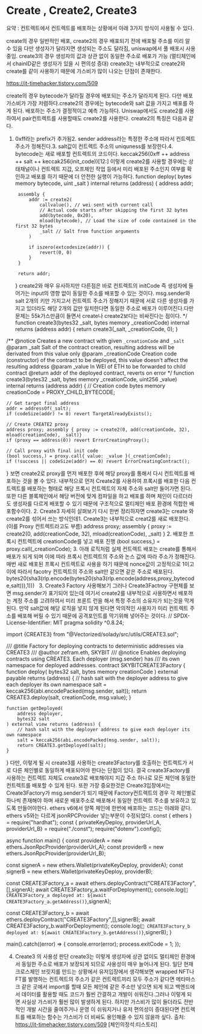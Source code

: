 # Create , Create2, Create3

요약 : 컨트렉트에서 컨트렉트를 배포하는 상황에서 아래 3가지 방식이 사용될 수 있다.

create의 경우 일반적인 배포,
create2의 경우 배포되기 전에 배포될 주소를 미리 알 수 있음 다만 생성자가 달라지면 생성되는 주소도 달라짐, uniswap에서 풀 배포시 사용중임.
create3의 경우 생성자의 값과 상관 없이 동일한 주소로 배포가 가능 (멀티체인에서 chainID같은 생성자가 있을 시 편의성 증대)
create3는 내부적으로 create2와 create를 같이 사용하기 때문에 가스비가 많이 나오는 단점이 존재한다.

https://it-timehacker.tistory.com/509

create의 경우 bytecode가 달라질 경우에 배포되는 주소가 달라지게 된다. 다만 배포 가스비가 가장 저렴하다.create2의 경우에는 bytecode와 salt 값을 가지고 배포를 하게 된다. 배포하는 주소가 결정적이고 예측 가능하다.
Uniswap에서도 create2를 사용하여서 pair컨트렉트를 사용할때도 create2를 사용한다. create2의 특징은 다음과 같다.
1. 0xff라는 prefix가 추가됨2. sender address라는 특정한 주소에 따라서 컨트렉트 주소가 정해진다.3. salt값이 컨트렉트 주소의 uniquness를 보장한다.4. bytecode는 새로 배포할 컨트렉트의 코드이다.
keccak256(0xff ++ address ++ salt ++ keccak256(init_code))[12:]
이렇게 create2를 사용할 경우에는 상태채널이나 컨트렉트 지갑, 오프체인 작업 등에서 미리 배포된 주소인지 여부를 확인하고 배포를 하기 때문에 더 안전한 실행이 가능하다.
    function deploy(
        bytes memory bytecode,
        uint _salt
    ) internal returns (address) {
        address addr;

        assembly {
            addr := create2(
                callvalue(), // wei sent with current call
                // Actual code starts after skipping the first 32 bytes
                add(bytecode, 0x20),
                mload(bytecode), // Load the size of code contained in the first 32 bytes
                _salt // Salt from function arguments
            )

            if iszero(extcodesize(addr)) {
                revert(0, 0)
            }
        }

        return addr;
    }
create2와 매우 유사하지만 다른점은 바로 컨트렉트의 initCode 즉 생성자에 들어가는 input의 영향 없이 동일한 주소를 배포할 수 있는 것이다. msg.sender와 salt 2개의 키만 가지고서 컨트렉트 주소가 정해지기 때문에 서로 다른 생성자를 가지고 있더라도 해당 2개의 값만 일치한다면 동일한 주소로 배포가 이루어진다.다만 문제는 55k가스만큼이 들면서 create나 create2보다는 비싸진다는 점이다.
  */
  function create3(bytes32 _salt, bytes memory _creationCode) internal returns (address addr) {
    return create3(_salt, _creationCode, 0);
  }

  /**
    @notice Creates a new contract with given `_creationCode` and `_salt`
    @param _salt Salt of the contract creation, resulting address will be derivated from this value only
    @param _creationCode Creation code (constructor) of the contract to be deployed, this value doesn't affect the resulting address
    @param _value In WEI of ETH to be forwarded to child contract
    @return addr of the deployed contract, reverts on error
  */
  function create3(bytes32 _salt, bytes memory _creationCode, uint256 _value) internal returns (address addr) {
    // Creation code
    bytes memory creationCode = PROXY_CHILD_BYTECODE;

    // Get target final address
    addr = addressOf(_salt);
    if (codeSize(addr) != 0) revert TargetAlreadyExists();

    // Create CREATE2 proxy
    address proxy; assembly { proxy := create2(0, add(creationCode, 32), mload(creationCode), _salt)}
    if (proxy == address(0)) revert ErrorCreatingProxy();

    // Call proxy with final init code
    (bool success,) = proxy.call{ value: _value }(_creationCode);
    if (!success || codeSize(addr) == 0) revert ErrorCreatingContract();
  }
보면 create2로 proxy를 먼저 배포한 후에 해당 proxy를 통해서 다시 컨트렉트를 배포하는 것을 볼 수 있다.
내부적으로 먼저 Create2를 사용하여 프록시를 배포한 다음 컨트렉트를 배포하는 형태로 해당 프록시 컨트렉트의 자체 주소와 salt만 들어가면 된다. 또한 다른 블록체인에서 해당 버전에 맞게 컴파일을 하고 배포를 하며 체인이 다르더라도 생성자를 다르게 배포할 수 있기 때문에 구조적으로 멀티체인 배포 환경에 적합한 배포함수이다.
2. Create3 자세히 살펴보기
다시 한번 정리하자면 create3는 create 와 create2를 섞어서 쓰는 방식인데1. Create3는 내부적으로 creat2를 새로 배포한다. (이를 Proxy 컨트렉트라고도 부름)
address proxy;
assembly {
    proxy := create2(0, add(creationCode, 32), mload(creationCode), _salt)
}
2. 배포한 프록시 컨트렉트에 creationCode를 넣고 배포 진행
(bool success,) = proxy.call(_creationCode);
3. 아래 로직처럼 실제 컨트렉트 배포는 create를 통해서 배포가 되게 되며 이에 따라 프록시 컨트렉트의 주소와 논스 값에 따라 주소가 정해진다. 매번 새로 배포된 프록시 컨트렉트로 사용을 하기 때문에 nonce값이 고정적으로 1이고 이에 따라서 facotry 컨트렉트의 주소와 salt만 같으면 같은 주소로 배포된다.
bytes20(sha3(rlp.encode(bytes20(sha3(rlp.encode(address,proxy_bytecode,salt))),1)))
 
3. Create3 Factory 사용해보기
그러나 Create3Factroy 구현체를 보면 msg.sender가 표기되어 있는데 여기서 create2를 내부적으로 사용하면서 배포하는 계정 주소를 고려하여서 미리 프론트 런을 해서 특정 주소의 소유자가 되는것을 막게 된다. 만약 salt값에 해당 로직을 넣지 않게 된다면 악의적인 사용자가 미리 컨트렉트 주소를 배포해 버릴 수 있기 때문에 공격포인트를 막기위해 넣어주는 것이다.
// SPDX-License-Identifier: MIT
pragma solidity ^0.8.24;

import {CREATE3} from "@Vectorized/solady/src/utils/CREATE3.sol";

/// @title Factory for deploying contracts to deterministic addresses via CREATE3
/// @author zefram.eth, SKYBIT
/// @notice Enables deploying contracts using CREATE3. Each deployer (msg.sender) has
/// its own namespace for deployed addresses.
contract SKYBITCREATE3Factory {
    function deploy(
        bytes32 salt,
        bytes memory creationCode
    ) external payable returns (address) {
        // hash salt with the deployer address to give each deployer its own namespace
        salt = keccak256(abi.encodePacked(msg.sender, salt));
        return CREATE3.deploy(salt, creationCode, msg.value);
    }

    function getDeployed(
        address deployer,
        bytes32 salt
    ) external view returns (address) {
        // hash salt with the deployer address to give each deployer its own namespace
        salt = keccak256(abi.encodePacked(msg.sender, salt));
        return CREATE3.getDeployed(salt);
    }
}
다만, 이렇게 될 시 create3를 사용하는 create3Factory를 호출하는 컨트렉트가 서로 다른 체인별로 동일하게 배포되어야 한다는 단점이 있다. 결국 create3Factory를 사용하는 컨트렉트 자체도 create3로 배포해야지 지갑 주소 하나로 모든 체인에 동일한 컨트렉트를 배포할 수 있게 된다.
또한 가장 중요한것은 Create3입장에서는  Create3Factory가 msg.sender가 되기 때문에 Factory컨트렉트의 경우 각 체인별로 하나씩 존재해야 하며 새로운 배포주소로 배포해서 동일한 컨트렉트 주소를 보유하고 있도록 만들어야한다.
ethers v6에서 양쪽 체인에 한번에 배포하는 코드는 아래와 같다. ethers v5와는 다르게 jsonRPCProvider 넣는부분이 수정되었다.
const { ethers } = require("hardhat");
const { privateKeyDeploy, providerUrl_A, providerUrl_B} = require("./const");
require("dotenv").config();

async function main() {
  const providerA = new ethers.JsonRpcProvider(providerUrl_A);
  const providerB = new ethers.JsonRpcProvider(providerUrl_B);

  const signerA = new ethers.Wallet(privateKeyDeploy, providerA);
  const signerB = new ethers.Wallet(privateKeyDeploy, providerB);

  const CREATE3Factory_a = await ethers.deployContract("CREATE3Factory",[],signerA);
  await CREATE3Factory_a.waitForDeployment();
  console.log(`📮 CREATE3Factory_a deployed at: ${await CREATE3Factory_a.getAddress()}`,signerA);

  const CREATE3Factory_b = await ethers.deployContract("CREATE3Factory",[],signerB);
  await CREATE3Factory_b.waitForDeployment();
  console.log(`📮 CREATE3Factory_b deployed at: ${await CREATE3Factory_b.getAddress()}`,signerB);
}

main().catch((error) => {
  console.error(error);
  process.exitCode = 1;
});

4. Create3 의 사용성 판단
create3는 이렇게 생성자에 상관 없이도 멀티체인 환경에서 동일한 주소로 배포가 보장되게 되므로 사용성이 매우 늘어나게 된다.
일단 현재 크로스체인 브릿지를 만드는 상황에서 유저입장에서 생각해보면 wrapped NFT나 FT를 발행하는 컨트렉트의 주소가 같은 컨트렉트끼리 모두 주소가 같다면 메타마스크 같은 곳에서 import를 할때 모든 체인에 같은 주소만 넣으면 되게 되고 백엔드에서 데이터를 활용할 때도 코드가 훨씬 간결하고 개발이 쉬워진다.그러나 이렇게 되면 사실상 가스비가 훨씬 많이 발생하게 된다. 하지만 가스비가 많이 들더라도 전반적인 개발 시간을 줄여주거나 운영 이 쉬워지거나 유저 편의성이 증대된다면 컨트렉트를 배포하는 함수는 가스비가 더 비싸도 용인해줄 수 있지 않을까 싶다.
출처: https://it-timehacker.tistory.com/509 [체인의정석:티스토리]